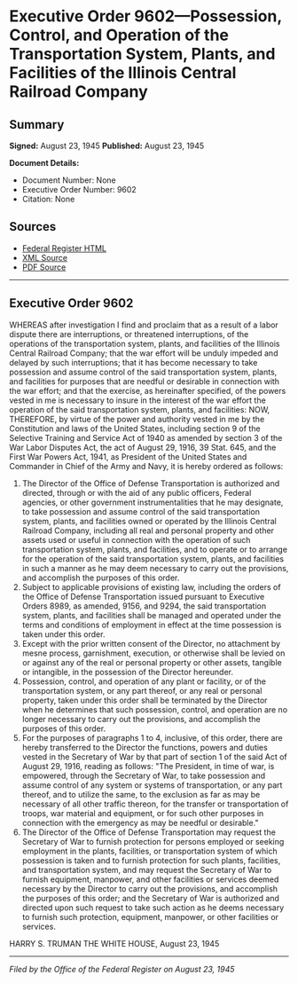 # Executive Order 9602—Possession, Control, and Operation of the Transportation System, Plants, and Facilities of the Illinois Central Railroad Company

## Summary

**Signed:** August 23, 1945
**Published:** August 23, 1945

**Document Details:**
- Document Number: None
- Executive Order Number: 9602
- Citation: None

## Sources
- [Federal Register HTML](https://www.presidency.ucsb.edu/documents/executive-order-9602-possession-control-and-operation-the-transportation-system-plants-and)
- [XML Source](None)
- [PDF Source](None)

---

## Executive Order 9602

WHEREAS after investigation I find and proclaim that as a result of a labor dispute there are interruptions, or threatened interruptions, of the operations of the transportation system, plants, and facilities of the Illinois Central Railroad Company; that the war effort will be unduly impeded and delayed by such interruptions; that it has become necessary to take possession and assume control of the said transportation system, plants, and facilities for purposes that are needful or desirable in connection with the war effort; and that the exercise, as hereinafter specified, of the powers vested in me is necessary to insure in the interest of the war effort the operation of the said transportation system, plants, and facilities:
NOW, THEREFORE, by virtue of the power and authority vested in me by the Constitution and laws of the United States, including section 9 of the Selective Training and Service Act of 1940 as amended by section 3 of the War Labor Disputes Act, the act of August 29, 1916, 39 Stat. 645, and the First War Powers Act, 1941, as President of the United States and Commander in Chief of the Army and Navy, it is hereby ordered as follows:
1. The Director of the Office of Defense Transportation is authorized and directed, through or with the aid of any public officers, Federal agencies, or other government instrumentalities that he may designate, to take possession and assume control of the said transportation system, plants, and facilities owned or operated by the Illinois Central Railroad Company, including all real and personal property and other assets used or useful in connection with the operation of such transportation system, plants, and facilities, and to operate or to arrange for the operation of the said transportation system, plants, and facilities in such a manner as he may deem necessary to carry out the provisions, and accomplish the purposes of this order.
2. Subject to applicable provisions of existing law, including the orders of the Office of Defense Transportation issued pursuant to Executive Orders 8989, as amended, 9156, and 9294, the said transportation system, plants, and facilities shall be managed and operated under the terms and conditions of employment in effect at the time possession is taken under this order.
3. Except with the prior written consent of the Director, no attachment by mesne process, garnishment, execution, or otherwise shall be levied on or against any of the real or personal property or other assets, tangible or intangible, in the possession of the Director hereunder.
4. Possession, control, and operation of any plant or facility, or of the transportation system, or any part thereof, or any real or personal property, taken under this order shall be terminated by the Director when he determines that such possession, control, and operation are no longer necessary to carry out the provisions, and accomplish the purposes of this order.
5. For the purposes of paragraphs 1 to 4, inclusive, of this order, there are hereby transferred to the Director the functions, powers and duties vested in the Secretary of War by that part of section 1 of the said Act of August 29, 1916, reading as follows:
"The President, in time of war, is empowered, through the Secretary of War, to take possession and assume control of any system or systems of transportation, or any part thereof, and to utilize the same, to the exclusion as far as may be necessary of all other traffic thereon, for the transfer or transportation of troops, war material and equipment, or for such other purposes in connection with the emergency as may be needful or desirable."
6. The Director of the Office of Defense Transportation may request the Secretary of War to furnish protection for persons employed or seeking employment in the plants, facilities, or transportation system of which possession is taken and to furnish protection for such plants, facilities, and transportation system, and may request the Secretary of War to furnish equipment, manpower, and other facilities or services deemed necessary by the Director to carry out the provisions, and accomplish the purposes of this order; and the Secretary of War is authorized and directed upon such request to take such action as he deems necessary to furnish such protection, equipment, manpower, or other facilities or services.

HARRY S. TRUMAN
THE WHITE HOUSE,
August 23, 1945

---

*Filed by the Office of the Federal Register on August 23, 1945*

